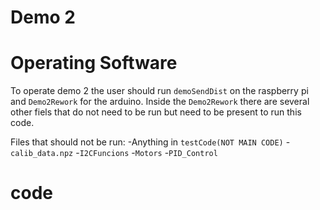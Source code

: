 # Demo 2

# Operating Software
To operate demo 2 the user should run `demoSendDist` on the raspberry pi and `Demo2Rework` for the arduino. Inside the `Demo2Rework`
there are several other fiels that do not need to be run but need to be present to run this code. 



Files that should not be run:
-Anything in `testCode(NOT MAIN CODE)`
-`calib_data.npz`
-`I2CFuncions`
-`Motors`
-`PID_Control`
# code


